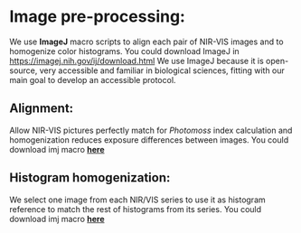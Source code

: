 # Image pre-processing:

We use **ImageJ** macro scripts to align each pair of NIR-VIS images and to
homogenize color histograms. You could download ImageJ in
<https://imagej.nih.gov/ij/download.html> We use ImageJ because it is
open-source, very accessible and familiar in biological sciences,
fitting with our main goal to develop an accessible protocol.

## Alignment:

Allow NIR-VIS pictures perfectly match for *Photomoss* index calculation
and homogenization reduces exposure differences between images. You could download imj macro [**here**](https://github.com/mossmusgo/photomoss/blob/master/vignettes/vignette_ImageJ_preprocessing/Alignment_Process_Folder_v2.ijm) 


## Histogram homogenization:

We select one image from each NIR/VIS series to use it as histogram
reference to match the rest of histograms from its series. You could download imj macro [**here**](https://github.com/mossmusgo/photomoss/blob/master/vignettes/vignette_ImageJ_preprocessing/Histomatch_Process_Folder.ijm) 

